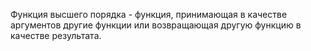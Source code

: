 Функция высшего порядка - функция, принимающая в качестве аргументов другие функции или возвращающая другую функцию в качестве результата.